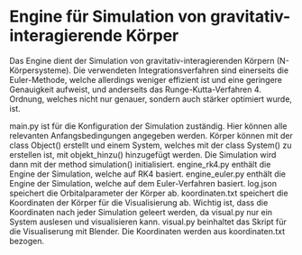 # Engine für Simulation von gravitativ-interagierende Körper
Das Engine dient der Simulation von gravitativ-interagierenden Körpern (N-Körpersysteme). Die verwendeten Integrationsverfahren sind einerseits die Euler-Methode, welche allerdings weniger effizient ist und eine geringere Genauigkeit aufweist, und anderseits das Runge-Kutta-Verfahren 4. Ordnung, welches nicht nur genauer, sondern auch stärker optimiert wurde, ist.

main.py ist für die Konfiguration der Simulation zuständig. Hier können alle relevanten Anfangsbedingungen angegeben werden. Körper können mit der class Object() erstellt und einem System, welches mit der class System() zu erstellen ist, mit objekt_hinzu() hinzugefügt werden. Die Simulation wird dann mit der method simulation() initialisiert.
engine_rk4.py enthält die Engine der Simulation, welche auf RK4 basiert.
engine_euler.py enthält die Engine der Simulation, welche auf dem Euler-Verfahren basiert.
log.json speichert die Orbitalparameter der Körper ab.
koordinaten.txt speichert die Koordinaten der Körper für die Visualisierung ab. Wichtig ist, dass die Koordinaten nach jeder Simulation geleert werden, da visual.py nur ein System auslesen und visualisieren kann.
visual.py beinhaltet das Skript für die Visualiserung mit Blender. Die Koordinaten werden aus koordinaten.txt bezogen.


